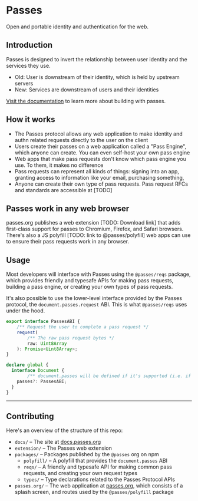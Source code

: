 # Passes

Open and portable identity and authentication for the web.

## Introduction

Passes is designed to invert the relationship between user identity and the services they use.

- Old: User is downstream of their identity, which is held by upstream servers
- New: Services are downstream of users and their identities

[Visit the documentation](https://docs.passes.org) to learn more about building with passes.

## How it works

- The Passes protocol allows any web application to make identity and authn related requests directly to the user on the client
- Users create their passes on a web application called a "Pass Engine", which anyone can create. You can even self-host your own pass engine
- Web apps that make pass requests don't know which pass engine you use. To them, it makes no difference
- Pass requests can represent all kinds of things: signing into an app, granting access to information like your email, purchasing something, 
- Anyone can create their own type of pass requests. Pass request RFCs and standards are accessible at [TODO]

## Passes work in any web browser

passes.org publishes a web extension [TODO: Download link] that adds first-class support for passes to Chromium, Firefox, and Safari browsers.
There's also a JS polyfill [TODO: link to @passes/polyfill] web apps can use to ensure their pass requests work in any browser.

## Usage

Most developers will interface with Passes using the `@passes/reqs` package, which provides friendly and typesafe APIs for making pass requests,
building a pass engine, or creating your own types of pass requests.

It's also possible to use the lower-level interface provided by the Passes protocol, the `document.passes.request` ABI.
This is what `@passes/reqs` uses under the hood.

```typescript
export interface PassesABI {
	/** Request the user to complete a pass request */
	request(
		/** The raw pass request bytes */
		raw: Uint8Array
	): Promise<Uint8Array>;
}

declare global {
  interface Document {
		/** document.passes will be defined if it's supported (i.e. if the extension is installed or passes.org JS script has run) */
    passes?: PassesABI;
  }
}
```

---

## Contributing

Here's an overview of the structure of this repo:

- `docs/` – The site at [docs.passes.org](https://docs.passes.org)
- `extension/` – The Passes web extension
- `packages/` – Packages published by the `@passes` org on npm
  - `polyfill/` – A polyfill that provides the `document.passes` ABI
  - `reqs/` – A friendly and typesafe API for making common pass requests, and creating your own request types
  - `types/` – Type declarations related to the Passes Protocol APIs
- `passes.org/` – The web application at [passes.org](https://passes.org), which consists of a splash screen, and routes used by the `@passes/polyfill` package

